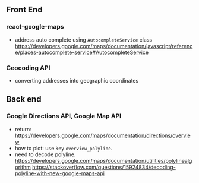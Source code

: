 ## Front End
### react-google-maps
- address auto complete using ```AutocompleteService``` class
https://developers.google.com/maps/documentation/javascript/reference/places-autocomplete-service#AutocompleteService

### Geocoding API 
- converting addresses into geographic coordinates


## Back end
### Google Directions API, Google Map API
- return: https://developers.google.com/maps/documentation/directions/overview
- how to plot: use key ```overview_polyline```. 
- need to decode polyline.
https://developers.google.com/maps/documentation/utilities/polylinealgorithm
https://stackoverflow.com/questions/15924834/decoding-polyline-with-new-google-maps-api   




